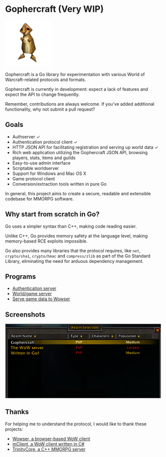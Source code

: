 # Gophercraft (Very WIP)

![gopher](gopher.png)

Gophercraft is a Go library for experimentation with various World of Warcraft-related protocols and formats.

Gophercraft is currently in development: expect a lack of features and expect the API to change frequently.

Remember, contributions are always welcome. If you've added additional functionality, why not submit a pull request?

## Goals

- Authserver ✓
- Authentication protocol client ✓
- HTTP JSON API for facilitating registration and serving up world data ✓
- Rich web application utilizing the Gophercraft JSON API, browsing players, stats, items and guilds
- Easy-to-use admin interface
- Scriptable worldserver 
- Support for Windows and Mac OS X
- Game protocol client
- Conversion/extraction tools written in pure Go

In general, this project aims to create a secure, readable and extensible codebase for MMORPG software.

## Why start from scratch in Go?

Go uses a simpler syntax than C++, making code reading easier.

Unlike C++, Go provides memory safety at the language level, making memory-based RCE exploits impossible.

Go also provides many libraries that the protocol requires, like `net`, `crypto/sha1`, `crypto/hmac` and `compress/zlib` as part of the Go Standard Library, eliminating the need for arduous dependency management.

## Programs

- <a href="cmd/gcraft_core_auth">Authentication server</a>
- <a href="cmd/gcraft_core_world">World/game server</a>
- <a href="cmd/gcraft_wowser_pipeline">Serve game data to Wowser</a>

## Screenshots

![worldserverscreenshot](realmlist.png)

## Thanks

For helping me to understand the protocol, I would like to thank these projects:

- [Wowser, a browser-based WoW client](https://github.com/wowserhq/wowser)
- [mClient, a WoW client written in C#](https://github.com/justMaku/mClient)
- [TrinityCore, a C++ MMORPG server](https://github.com/TrinityCore/TrinityCore/)
